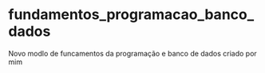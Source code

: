 # fundamentos_programacao_banco_dados
Novo modlo de funcamentos da programação e banco de dados criado por mim
